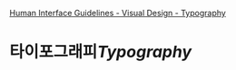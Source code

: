 [Human Interface Guidelines - Visual Design - Typography](https://developer.apple.com/design/human-interface-guidelines/ios/visual-design/typography/)

# 타이포그래피*Typography*

